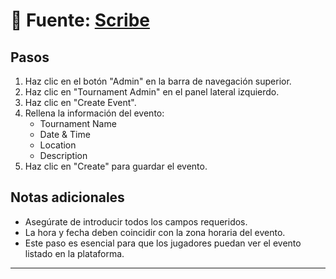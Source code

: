 # 🏁 **Fuente**: [Scribe](https://scribehow.com/viewer/How_to_Create_a_Tournament_Event_in_Admin_Panel__qxy2g5WbQhq41pDf6RncLw)

## Pasos

1. Haz clic en el botón "Admin" en la barra de navegación superior.
2. Haz clic en "Tournament Admin" en el panel lateral izquierdo.
3. Haz clic en "Create Event".
4. Rellena la información del evento:
   - Tournament Name
   - Date & Time
   - Location
   - Description
5. Haz clic en "Create" para guardar el evento.

## Notas adicionales

- Asegúrate de introducir todos los campos requeridos.
- La hora y fecha deben coincidir con la zona horaria del evento.
- Este paso es esencial para que los jugadores puedan ver el evento listado en la plataforma.

---

